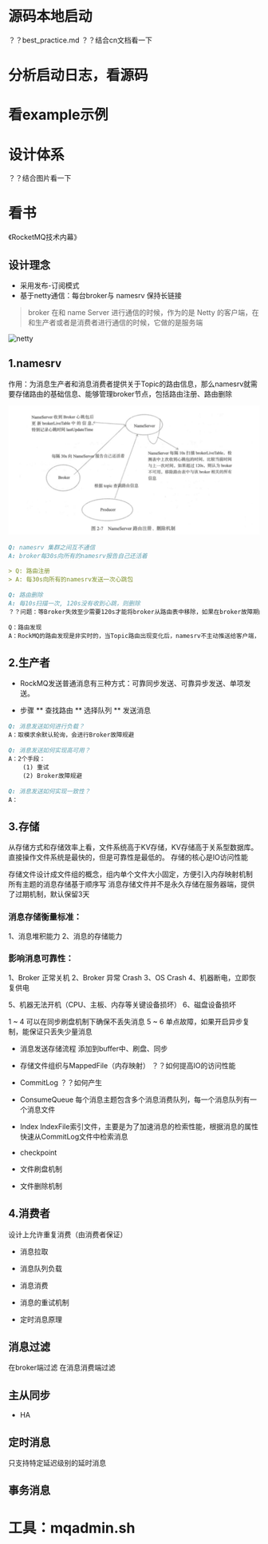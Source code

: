 
# 源码本地启动
？？best_practice.md
？？结合cn文档看一下


# 分析启动日志，看源码
# 看example示例


# 设计体系
？？结合图片看一下


# 看书
《RocketMQ技术内幕》

## 设计理念
* 采用发布-订阅模式
* 基于netty通信：每台broker与 namesrv 保持长链接
> broker 在和 name Server 进行通信的时候，作为的是 Netty 的客户端，在和生产者或者是消费者进行通信的时候，它做的是服务端

![netty](../image/rocketmq_design_3.png "体系结构图")


## 1.namesrv
作用：为消息生产者和消息消费者提供关于Topic的路由信息，那么namesrv就需要存储路由的基础信息、能够管理broker节点，包括路由注册、路由删除

![namesrv](./local/images/namesrv.png "交互图")

```markdown
Q: namesrv 集群之间互不通信
A: broker每30s向所有的namesrv报告自己还活着
```

```markdown
> Q: 路由注册
> A: 每30s向所有的namesrv发送一次心跳包
```

```markdown
Q: 路由删除
A: 每10s扫描一次, 120s没有收到心跳，则删除
？？问题：等Broker失效至少需要120s才能将broker从路由表中移除，如果在broker故障期间，消息生产者producer根据主题获取到的路由信息包含已经宕机的broker，会导致消息失败，怎么办？
```

```markdown
Q：路由发现
A：RockMQ的路由发现是非实时的，当Topic路由出现变化后，namesrv不主动推送给客户端，而是由客户端拉取定时拉取主题最新的路由
```


## 2.生产者
* RockMQ发送普通消息有三种方式：可靠同步发送、可靠异步发送、单项发送。

* 步骤
** 查找路由
** 选择队列
** 发送消息

```markdown
Q: 消息发送如何进行负载？
A：取模求余默认轮询，会进行Broker故障规避
```

```markdown
Q: 消息发送如何实现高可用？
A：2个手段：
    (1) 重试 
    (2) Broker故障规避
```

```markdown
Q: 消息发送如何实现一致性？
A：
```

## 3.存储
从存储方式和存储效率上看，文件系统高于KV存储，KV存储高于关系型数据库。直接操作文件系统是最快的，但是可靠性是最低的。
存储的核心是IO访问性能

存储文件设计成文件组的概念，组内单个文件大小固定，方便引入内存映射机制
所有主题的消息存储基于顺序写
消息存储文件并不是永久存储在服务器端，提供了过期机制，默认保留3天


### 消息存储衡量标准：
1、消息堆积能力
2、消息的存储能力


### 影响消息可靠性：
1、Broker 正常关机
2、Broker 异常 Crash
3、OS Crash
4、机器断电，立即恢复供电

5、机器无法开机（CPU、主板、内存等关键设备损坏）
6、磁盘设备损坏


1 ~ 4 可以在同步刷盘机制下确保不丢失消息
5 ~ 6 单点故障，如果开启异步复制，能保证只丢失少量消息


* 消息发送存储流程
添加到buffer中、刷盘、同步


* 存储文件组织与MappedFile（内存映射）
？？如何提高IO的访问性能


* CommitLog
？？如何产生


* ConsumeQueue
每个消息主题包含多个消息消费队列，每一个消息队列有一个消息文件

* Index
IndexFile索引文件，主要是为了加速消息的检索性能，根据消息的属性快速从CommitLog文件中检索消息

* checkpoint

* 文件刷盘机制
* 文件删除机制



## 4.消费者
设计上允许重复消费（由消费者保证）

* 消息拉取
* 消息队列负载
* 消息消费
 
* 消息的重试机制
* 定时消息原理



## 消息过滤
在broker端过滤
在消息消费端过滤

## 主从同步
* HA

## 定时消息
只支持特定延迟级别的延时消息

## 事务消息


# 工具：mqadmin.sh










